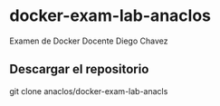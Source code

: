 # docker-exam-lab-anaclos
Examen de Docker
Docente Diego Chavez

## Descargar el repositorio
git clone anaclos/docker-exam-lab-anacls


